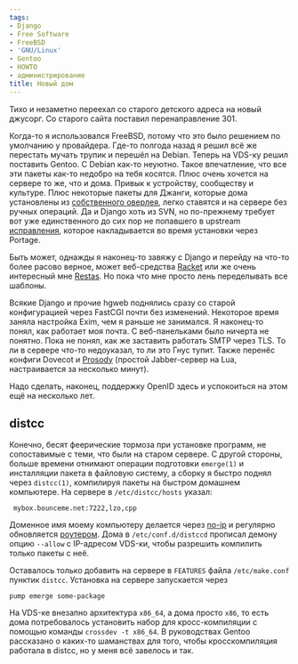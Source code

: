 ```yaml
---
tags:
- Django
- Free Software
- FreeBSD
- 'GNU/Linux'
- Gentoo
- HOWTO
- администрирование
title: Новый дом
---
```


Тихо и незаметно переехал со старого детского адреса на новый джусорг.
Со старого сайта поставил перенаправление 301.

Когда-то я использовался FreeBSD, потому что это было решением по
умолчанию у провайдера. Где-то полгода назад я решил всё же перестать
мучать трупик и перешёл на Debian. Теперь на VDS-ку решил поставить
Gentoo. С Debian как-то неуютно. Такое впечатление, что все эти пакеты
как-то недобро на тебя косятся. Плюс очень хочется на сервере то же, что
и дома. Привык к устройству, сообществу и культуре. Плюс некоторые
пакеты для Джанги, которые дома установлены из [собственного оверлея][],
легко ставятся и на сервере без ручных операций. Да и Django хоть из
SVN, но по-прежнему требует вот уже единственного до сих пор не
попавшего в upstream [исправления][], которое накладывается во время
установки через Portage.

Быть может, однажды я наконец-то завяжу с Django и перейду на что-то
более расово верное, может веб-средства [Racket][] или же очень
интересный мне [Restas][]. Но пока что мне просто лень переделывать все
шаблоны.

Всякие Django и прочие hgweb поднялись сразу со старой конфигурацией
через FastCGI почти без изменений. Некоторое время заняла настройка
Exim, чем я раньше не занимался. Я наконец-то понял, как работает моя
почта. С веб-панельками было ничерта не понятно. Пока не понял, как же
заставить работать SMTP через TLS. То ли в сервере что-то недоуказал, то
ли это Гнус тупит. Также перенёс конфиги Dovecot и [Prosody][] (простой
Jabber-сервер на Lua, настраивается за несколько минут).

Надо сделать, наконец, поддержку OpenID здесь и успокоиться на этом ещё
на несколько лет.

## distcc

Конечно, бесят феерические тормоза при установке программ, не
сопоставимые с теми, что были на старом сервере. С другой стороны,
больше времени отнимают операции подготовки `emerge(1)` и инсталляции
пакета в файловую систему, а сборку я быстро поднял через `distcc(1)`,
компилируя пакеты на быстром домашнем компьютере. На сервере в
`/etc/distcc/hosts` указал:

     mybox.bounceme.net:7222,lzo,cpp

Доменное имя моему компьютеру делается через [no-ip][] и регулярно
обновляется [роутером][]. Дома в `/etc/conf.d/distccd` прописал демону
опцию `--allow` с IP-адресом VDS-ки, чтобы разрешить компилить только
пакеты с неё.

Оставалось только добавить на сервере в `FEATURES` файла
`/etc/make.conf` пунктик `distcc`. Установка на сервере запускается
через

    pump emerge some-package

На VDS-ке внезапно архитектура `x86_64`, а дома просто `x86`, то есть
дома потребовалось установить набор для кросс-компиляции с помощью
команды `crossdev -t x86_64`. В руководствах Gentoo рассказано о
каких-то шаманствах для того, чтобы кросскомпиляция работала в distcc,
но у меня всё завелось и так.

  [собственного оверлея]: /web/20110325071719/http://dzhus.org:80/hg/gentoo-overlay
  [исправления]: https://web.archive.org/web/20110325071719/http://code.djangoproject.com/ticket/7005
  [Racket]: https://web.archive.org/web/20110325071719/http://www.racket-lang.org/
  [Restas]: https://web.archive.org/web/20110325071719/http://restas.lisper.ru/
  [Prosody]: https://web.archive.org/web/20110325071719/http://www.prosody.im/
  [no-ip]: https://web.archive.org/web/20110325071719/http://www.no-ip.com/
  [роутером]: /web/20110325071719/http://dzhus.org:80/blog/entry/new-router-nbg460n